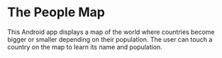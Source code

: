 # The People Map
This Android app displays a map of the world where countries become bigger or smaller depending on their population. The user can touch a country on the map to learn its name and population.

